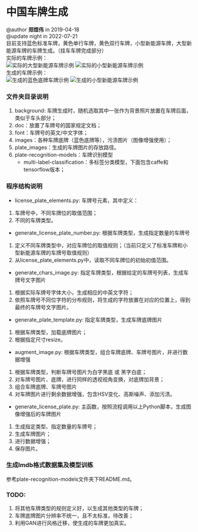 # 中国车牌生成
@author **郑煜伟** in 2019-04-18  
@update night in 2022-07-21  
目前支持蓝色标准车牌，黄色单行车牌，黄色双行车牌，小型新能源车牌，大型新能源车牌的车牌生成。（挂车车牌完成部分）  
实际的车牌示例：  
![实际的大型新能源车牌示例](https://github.com/zheng-yuwei/license-plate-generator/blob/master/images/%E5%A4%A7%E5%9E%8B%E6%96%B0%E8%83%BD%E6%BA%90%E8%BD%A6%E7%89%8C%E5%8F%B7-%E7%A4%BA%E4%BE%8B.jpg)
![实际的小型新能源车牌示例](https://github.com/zheng-yuwei/license-plate-generator/blob/master/images/%E5%B0%8F%E5%9E%8B%E6%96%B0%E8%83%BD%E6%BA%90%E8%BD%A6%E7%89%8C%E5%8F%B7-%E7%A4%BA%E4%BE%8B.jpg)  
生成的车牌示例：  
![生成的蓝色底牌车牌示例](https://github.com/zheng-yuwei/license-plate-generator/blob/master/plate_images/single_blue/00_%E7%94%98A0W9U9.jpg)
![生成的小型新能源车牌示例](https://github.com/zheng-yuwei/license-plate-generator/blob/master/plate_images/small_new_energy/00_%E4%BA%91HD40984.jpg)

### 文件夹目录说明
1. background: 车牌生成时，随机选取其中一张作为背景照片放置在车牌后面，类似于车头部分；
2. doc：放置了车牌号的国家规定文档；
3. font：车牌号的英文/中文字体；
4. images：各种车牌底牌（蓝色底牌等），污渍图片（图像增强使用）；
5. plate_images：生成的车牌图片的存放路径。
6. plate-recognition-models：车牌识别模型
    - multi-label-classification：多标签分类模型，下面包含caffe和tensorflow版本；

### 程序结构说明
- license_plate_elements.py: 车牌号元素，其中定义：
1. 车牌号中，不同车牌位的取值范围；
2. 不同的车牌类型。
- generate_license_plate_number.py: 根据车牌类型，生成指定数量的车牌号
1. 定义不同车牌类型中，对应车牌位的取值规则；（当前只定义了标准车牌和小型新能源车牌的车牌号取值规则）
2. 从license_plate_elements.py中，读取不同车牌位的初始初值范围。
  
- generate_chars_image.py: 指定车牌类型，根据给定的车牌号列表，生成车牌号文字图片
1. 根据实际车牌号字体大小，生成相应的中英文字符；
2. 依照车牌号不同位字符的分布规则，将生成的字符放置在对应的位置上，得到最终的车牌号文字图片。
- generate_plate_template.py: 指定车牌类型，生成车牌底牌图片
1. 根据车牌类型，加载底牌图片；
2. 根据指定尺寸resize。

- augment_image.py: 根据车牌类型，组合车牌底牌、车牌号图片，并进行数据增强
1. 根据车牌类型，判断车牌号图片为白字黑底 或 黑字白底；
2. 对车牌号图片、底牌，进行同样的透视视角变换，对底牌加背景；
3. 组合车牌底牌、车牌号图片
2. 对车牌图片进行剩余数据增强，包含HSV变化、高斯噪声、添加污渍。

- generate_license_plate.py: 主函数，按照流程调用以上Python脚本，生成图像增强后的车牌图片
1. 生成指定类型、指定数量的车牌号；
2. 生成车牌图片；
3. 进行数据增强；
4. 保存图片。

### 生成lmdb格式数据集及模型训练
参考plate-recognition-models文件夹下README.md。

### TODO:
1. 将其他车牌类型的规则定义好，以生成其他类型的车牌；
2. 车牌底牌图片分辨率不统一，且不太标准，待改善；  
3. 利用GAN进行风格迁移，使生成的车牌更加真实。


